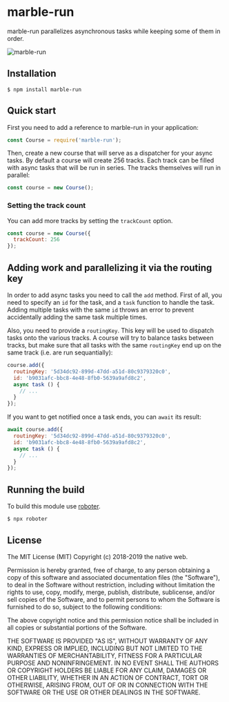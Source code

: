 # marble-run

marble-run parallelizes asynchronous tasks while keeping some of them in order.

![marble-run](images/logo.png "marble-run")

## Installation

```shell
$ npm install marble-run
```

## Quick start

First you need to add a reference to marble-run in your application:

```javascript
const Course = require('marble-run');
```

Then, create a new course that will serve as a dispatcher for your async tasks. By default a course will create 256 tracks. Each track can be filled with async tasks that will be run in series. The tracks themselves will run in parallel:

```javascript
const course = new Course();
```

### Setting the track count

You can add more tracks by setting the `trackCount` option.

```javascript
const course = new Course({
  trackCount: 256
});
```

## Adding work and parallelizing it via the routing key

In order to add async tasks you need to call the `add` method. First of all, you need to specify an `id` for the task, and a `task` function to handle the task. Adding multiple tasks with the same `id` throws an error to prevent accidentally adding the same task multiple times.

Also, you need to provide a `routingKey`. This key will be used to dispatch tasks onto the various tracks. A course will try to balance tasks between tracks, but make sure that all tasks with the same `routingKey` end up on the same track (i.e. are run sequantially):

```javascript
course.add({
  routingKey: '5d34dc92-899d-47dd-a51d-80c9379320c0',
  id: 'b9031afc-bbc8-4e48-8fb0-5639a9afd8c2',
  async task () {
    // ...
  }
});
```

If you want to get notified once a task ends, you can `await` its result:

```javascript
await course.add({
  routingKey: '5d34dc92-899d-47dd-a51d-80c9379320c0',
  id: 'b9031afc-bbc8-4e48-8fb0-5639a9afd8c2',
  async task () {
    // ...
  }
});
```

## Running the build

To build this module use [roboter](https://www.npmjs.com/package/roboter).

```shell
$ npx roboter
```

## License

The MIT License (MIT)
Copyright (c) 2018-2019 the native web.

Permission is hereby granted, free of charge, to any person obtaining a copy of this software and associated documentation files (the "Software"), to deal in the Software without restriction, including without limitation the rights to use, copy, modify, merge, publish, distribute, sublicense, and/or sell copies of the Software, and to permit persons to whom the Software is furnished to do so, subject to the following conditions:

The above copyright notice and this permission notice shall be included in all copies or substantial portions of the Software.

THE SOFTWARE IS PROVIDED "AS IS", WITHOUT WARRANTY OF ANY KIND, EXPRESS OR IMPLIED, INCLUDING BUT NOT LIMITED TO THE WARRANTIES OF MERCHANTABILITY, FITNESS FOR A PARTICULAR PURPOSE AND NONINFRINGEMENT. IN NO EVENT SHALL THE AUTHORS OR COPYRIGHT HOLDERS BE LIABLE FOR ANY CLAIM, DAMAGES OR OTHER LIABILITY, WHETHER IN AN ACTION OF CONTRACT, TORT OR OTHERWISE, ARISING FROM, OUT OF OR IN CONNECTION WITH THE SOFTWARE OR THE USE OR OTHER DEALINGS IN THE SOFTWARE.
